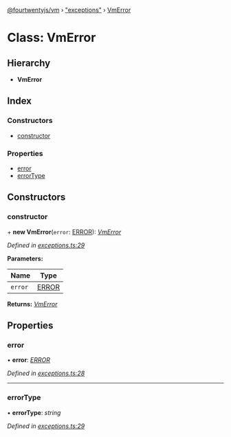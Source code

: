 [@fourtwentyjs/vm](../README.md) › ["exceptions"](../modules/_exceptions_.md) › [VmError](_exceptions_.vmerror.md)

# Class: VmError

## Hierarchy

* **VmError**

## Index

### Constructors

* [constructor](_exceptions_.vmerror.md#constructor)

### Properties

* [error](_exceptions_.vmerror.md#error)
* [errorType](_exceptions_.vmerror.md#errortype)

## Constructors

###  constructor

\+ **new VmError**(`error`: [ERROR](../enums/_exceptions_.error.md)): *[VmError](_exceptions_.vmerror.md)*

*Defined in [exceptions.ts:29](https://github.com/420integrated/fourtwentyjs-vm/blob/master/packages/vm/lib/exceptions.ts#L29)*

**Parameters:**

Name | Type |
------ | ------ |
`error` | [ERROR](../enums/_exceptions_.error.md) |

**Returns:** *[VmError](_exceptions_.vmerror.md)*

## Properties

###  error

• **error**: *[ERROR](../enums/_exceptions_.error.md)*

*Defined in [exceptions.ts:28](https://github.com/420integrated/fourtwentyjs-vm/blob/master/packages/vm/lib/exceptions.ts#L28)*

___

###  errorType

• **errorType**: *string*

*Defined in [exceptions.ts:29](https://github.com/420integrated/fourtwentyjs-vm/blob/master/packages/vm/lib/exceptions.ts#L29)*
